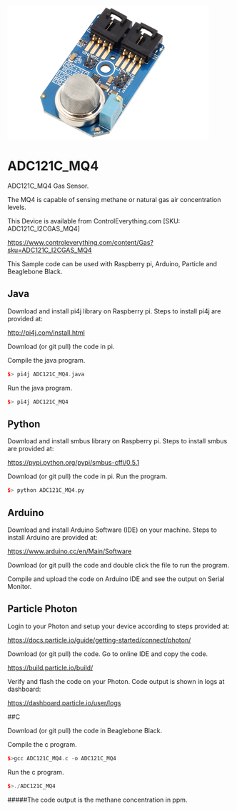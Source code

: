 [![ADC121C_MQ4](ADC121C_I2CGAS_MQ4.png)](https://www.controleverything.com/content/Gas?sku=ADC121C_I2CGAS_MQ4)
# ADC121C_MQ4
ADC121C_MQ4 Gas Sensor.

The MQ4 is capable of sensing methane or natural gas air concentration levels.

This Device is available from ControlEverything.com [SKU: ADC121C_I2CGAS_MQ4]

https://www.controleverything.com/content/Gas?sku=ADC121C_I2CGAS_MQ4

This Sample code can be used with Raspberry pi, Arduino, Particle and Beaglebone Black.

## Java
Download and install pi4j library on Raspberry pi. Steps to install pi4j are provided at:

http://pi4j.com/install.html

Download (or git pull) the code in pi.

Compile the java program.
```cpp
$> pi4j ADC121C_MQ4.java
```

Run the java program.
```cpp
$> pi4j ADC121C_MQ4
```

## Python
Download and install smbus library on Raspberry pi. Steps to install smbus are provided at:

https://pypi.python.org/pypi/smbus-cffi/0.5.1

Download (or git pull) the code in pi. Run the program.

```cpp
$> python ADC121C_MQ4.py
```

## Arduino
Download and install Arduino Software (IDE) on your machine. Steps to install Arduino are provided at:

https://www.arduino.cc/en/Main/Software

Download (or git pull) the code and double click the file to run the program.

Compile and upload the code on Arduino IDE and see the output on Serial Monitor.


## Particle Photon
 
Login to your Photon and setup your device according to steps provided at:
 
https://docs.particle.io/guide/getting-started/connect/photon/
 
Download (or git pull) the code. Go to online IDE and copy the code.
 
https://build.particle.io/build/
 
Verify and flash the code on your Photon. Code output is shown in logs at dashboard:
 
https://dashboard.particle.io/user/logs


##C

Download (or git pull) the code in Beaglebone Black.

Compile the c program.
```cpp
$>gcc ADC121C_MQ4.c -o ADC121C_MQ4
```
Run the c program.
```cpp
$>./ADC121C_MQ4
```
#####The code output is the methane concentration in ppm.
